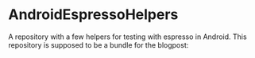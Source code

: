 # AndroidEspressoHelpers

A repository with a few helpers for testing with espresso in Android. This repository is supposed to be a bundle for the blogpost:  